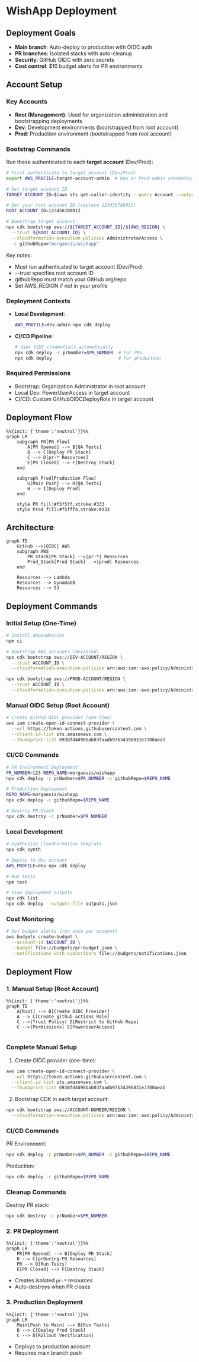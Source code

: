 # WishApp Deployment

## Deployment Goals
- **Main branch**: Auto-deploy to production with OIDC auth
- **PR branches**: Isolated stacks with auto-cleanup
- **Security**: GitHub OIDC with zero secrets
- **Cost control**: $10 budget alerts for PR environments

## Account Setup

### Key Accounts
- **Root (Management)**: Used for organization administration and bootstrapping deployments
- **Dev**: Development environments (bootstrapped from root account)
- **Prod**: Production environment (bootstrapped from root account)

### Bootstrap Commands
Run these authenticated to each **target account** (Dev/Prod):

```bash
# First authenticate to target account (Dev/Prod)
export AWS_PROFILE=target-account-admin  # Dev or Prod admin credentials

# Get target account ID
TARGET_ACCOUNT_ID=$(aws sts get-caller-identity --query Account --output text)

# Set your root account ID (replace 123456789012)
ROOT_ACCOUNT_ID=123456789012

# Bootstrap target account
npx cdk bootstrap aws://${TARGET_ACCOUNT_ID}/${AWS_REGION} \
  --trust ${ROOT_ACCOUNT_ID} \
  --cloudformation-execution-policies AdministratorAccess \
  -c githubRepo="morgaesis/wishapp"
```

Key notes:
- Must run authenticated to target account (Dev/Prod)
- --trust specifies root account ID
- githubRepo must match your GitHub org/repo
- Set AWS_REGION if not in your profile

### Deployment Contexts
- **Local Development**:
  ```bash
  AWS_PROFILE=dev-admin npx cdk deploy
  ```

- **CI/CD Pipeline**:
  ```bash
  # Uses OIDC credentials automatically
  npx cdk deploy -c prNumber=$PR_NUMBER  # For PRs
  npx cdk deploy                         # For production
  ```

### Required Permissions
- Bootstrap: Organization Administrator in root account
- Local Dev: PowerUserAccess in target account
- CI/CD: Custom GitHubOIDCDeployRole in target account

## Deployment Flow
```mermaid
%%{init: {'theme':'neutral'}}%%
graph LR
    subgraph PR[PR Flow]
        A[PR Opened] --> B[QA Tests]
        B --> C[Deploy PR Stack]
        C --> D[pr-* Resources]
        E[PR Closed] --> F[Destroy Stack]
    end
    
    subgraph Prod[Production Flow]
        G[Main Push] --> H[QA Tests]
        H --> I[Deploy Prod]
    end
    
    style PR fill:#f5f5ff,stroke:#333
    style Prod fill:#f5fffa,stroke:#333
```

## Architecture
```mermaid
graph TD
    GitHub -->|OIDC| AWS
    subgraph AWS
        PR_Stack[PR Stack] -->|pr-*| Resources
        Prod_Stack[Prod Stack] -->|prod| Resources
    end
    
    Resources --> Lambda
    Resources --> DynamoDB
    Resources --> S3
```

## Deployment Commands

### Initial Setup (One-Time)
```bash
# Install dependencies
npm ci

# Bootstrap AWS accounts (dev/prod)
npx cdk bootstrap aws://DEV-ACCOUNT/REGION \
  --trust ACCOUNT_ID \
  --cloudformation-execution-policies arn:aws:iam::aws:policy/AdministratorAccess

npx cdk bootstrap aws://PROD-ACCOUNT/REGION \
  --trust ACCOUNT_ID \
  --cloudformation-execution-policies arn:aws:iam::aws:policy/AdministratorAccess
```

### Manual OIDC Setup (Root Account)
```bash
# Create GitHub OIDC provider (one-time)
aws iam create-open-id-connect-provider \
  --url https://token.actions.githubusercontent.com \
  --client-id-list sts.amazonaws.com \
  --thumbprint-list 6938fd4d98bab03faadb97b34396831e3780aea1
```

### CI/CD Commands
```bash
# PR Environment Deployment
PR_NUMBER=123 REPO_NAME=morgaesis/wishapp
npx cdk deploy -c prNumber=$PR_NUMBER -c githubRepo=$REPO_NAME

# Production Deployment
REPO_NAME=morgaesis/wishapp
npx cdk deploy -c githubRepo=$REPO_NAME

# Destroy PR Stack
npx cdk destroy -c prNumber=$PR_NUMBER
```

### Local Development
```bash
# Synthesize CloudFormation template
npx cdk synth

# Deploy to dev account
AWS_PROFILE=dev npx cdk deploy

# Run tests
npm test

# View deployment outputs
npx cdk list
npx cdk deploy --outputs-file outputs.json
```

### Cost Monitoring
```bash
# Set budget alerts (run once per account)
aws budgets create-budget \
  --account-id $ACCOUNT_ID \
  --budget file://budgets/pr-budget.json \
  --notifications-with-subscribers file://budgets/notifications.json
```

## Deployment Flow

### 1. Manual Setup (Root Account)
```mermaid
%%{init: {'theme':'neutral'}}%%
graph TD
    A[Root] --> B[Create OIDC Provider]
    A --> C[Create github-actions Role]
    C -->|Trust Policy| D[Restrict to GitHub Repo]
    C -->|Permissions| E[PowerUserAccess]
    
``` 
### Complete Manual Setup
1. Create OIDC provider (one-time):
```bash
aws iam create-open-id-connect-provider \
  --url https://token.actions.githubusercontent.com \
  --client-id-list sts.amazonaws.com \
  --thumbprint-list 6938fd4d98bab03faadb97b34396831e3780aea1
```

2. Bootstrap CDK in each target account:
```bash
npx cdk bootstrap aws://ACCOUNT-NUMBER/REGION \
  --cloudformation-execution-policies arn:aws:iam::aws:policy/AdministratorAccess
```

### CI/CD Commands
PR Environment:
```bash
npx cdk deploy -c prNumber=$PR_NUMBER -c githubRepo=$REPO_NAME
```

Production:
```bash
npx cdk deploy -c githubRepo=$REPO_NAME
```

### Cleanup Commands
Destroy PR stack:
```bash
npx cdk destroy -c prNumber=$PR_NUMBER
```

### 2. PR Deployment
```mermaid
%%{init: {'theme':'neutral'}}%%
graph LR
    PR[PR Opened] --> B[Deploy PR Stack]
    B --> C[prDuring-PR Resources]
    PR --> D[Run Tests]
    E[PR Closed] --> F[Destroy Stack]
```
- Creates isolated `pr-*` resources
- Auto-destroys when PR closes

### 3. Production Deployment
```mermaid
%%{init: {'theme':'neutral'}}%%
graph LR
    Main[Push to Main] --> B[Run Tests]
    B --> C[Deploy Prod Stack]
    C --> D[Rollout Verification]
```
- Deploys to production account
- Requires main branch push
